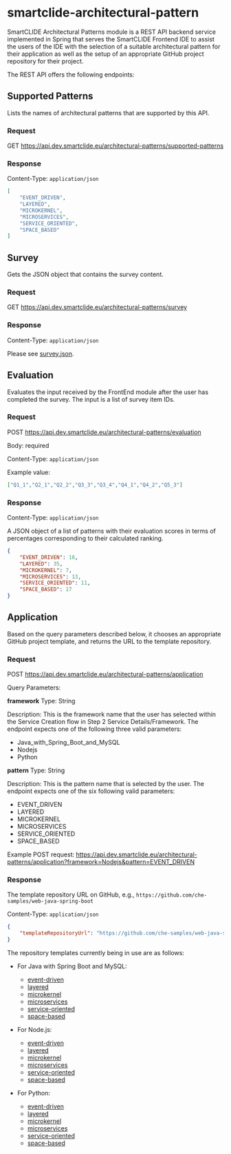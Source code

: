 # smartclide-architectural-pattern

SmartCLIDE Architectural Patterns module is a REST API backend service implemented in Spring that serves the SmartCLIDE Frontend IDE to assist the users of the IDE with the selection of a suitable architectural pattern for their application as well as the setup of an appropriate GitHub project repository for their project.

The REST API offers the following endpoints:

## Supported Patterns

Lists the names of architectural patterns that are supported by this API.

### Request

GET https://api.dev.smartclide.eu/architectural-patterns/supported-patterns

### Response

Content-Type: `application/json`

```json
[
    "EVENT_DRIVEN",
    "LAYERED",
    "MICROKERNEL",
    "MICROSERVICES",
    "SERVICE_ORIENTED",
    "SPACE_BASED"
]
```

## Survey

Gets the JSON object that contains the survey content.

### Request

GET https://api.dev.smartclide.eu/architectural-patterns/survey

### Response

Content-Type: `application/json`

Please see [survey.json](src/main/resources/jsonfiles/survey.json).

## Evaluation

Evaluates the input received by the FrontEnd module after the user has completed the survey. The input is a list of survey item IDs.

### Request

POST https://api.dev.smartclide.eu/architectural-patterns/evaluation

Body: required

Content-Type: `application/json`

Example value:

```json
["Q1_1","Q2_1","Q2_2","Q3_3","Q3_4","Q4_1","Q4_2","Q5_3"]
```
 
### Response

Content-Type: `application/json`

A JSON object of a list of patterns with their evaluation scores in terms of percentages corresponding to their calculated ranking.

```json
{
    "EVENT_DRIVEN": 16, 
    "LAYERED": 35,
    "MICROKERNEL": 7,
    "MICROSERVICES": 13,
    "SERVICE_ORIENTED": 11,
    "SPACE_BASED": 17
}
```

## Application

Based on the query parameters described below, it chooses an appropriate GitHub project template, and returns the URL to the template repository.

### Request

POST  https://api.dev.smartclide.eu/architectural-patterns/application 

Query Parameters:

**framework**
Type: String

Description: This is the framework name that the user has selected within the Service Creation flow in Step 2 Service Details/Framework. The endpoint expects one of the following three valid parameters:

- Java_with_Spring_Boot_and_MySQL
- Nodejs
- Python

**pattern**
Type: String

Description: This is the pattern name that is selected by the user. The endpoint expects one of the six following valid parameters:

- EVENT_DRIVEN
- LAYERED
- MICROKERNEL
- MICROSERVICES
- SERVICE_ORIENTED 
- SPACE_BASED

Example POST request: https://api.dev.smartclide.eu/architectural-patterns/application?framework=Nodejs&pattern=EVENT_DRIVEN

### Response 

The template repository URL on GitHub, e.g., `https://github.com/che-samples/web-java-spring-boot`

Content-Type: `application/json`

```json
{
    "templateRepositoryUrl": "https://github.com/che-samples/web-java-spring-boot"
}
```

The repository templates currently being in use are as follows:

- For Java with Spring Boot and MySQL:
  - [event-driven](https://github.com/horozal/event-driven-java-spring-boot-mysql)
  - [layered](https://github.com/horozal/layered-architecture-java-spring-boot-mysql)
  - [microkernel](https://github.com/horozal/microkernel-java-spring-boot-mysql)
  - [microservices](https://github.com/horozal/microservices-java-spring-boot-mysql)
  - [service-oriented](https://github.com/horozal/service-oriented-java-spring-boot-mysql)
  - [space-based](https://github.com/horozal/space-based-java-spring-boot-mysql)

- For Node.js:
  - [event-driven](https://github.com/horozal/event-driven-nodejs)
  - [layered](https://github.com/horozal/layered-architecture-nodejs)
  - [microkernel](https://github.com/horozal/microkernel-nodejs)
  - [microservices](https://github.com/horozal/microservices-nodejs)
  - [service-oriented](https://github.com/horozal/service-oriented-nodejs)
  - [space-based](https://github.com/horozal/space-based-nodejs)

- For Python:
  - [event-driven](https://github.com/horozal/event-driven-python)
  - [layered](https://github.com/horozal/layered-architecture-python)
  - [microkernel](https://github.com/horozal/microkernel-python)
  - [microservices](https://github.com/horozal/microservices-python)
  - [service-oriented](https://github.com/horozal/service-oriented-python)
  - [space-based](https://github.com/horozal/space-based-python)

